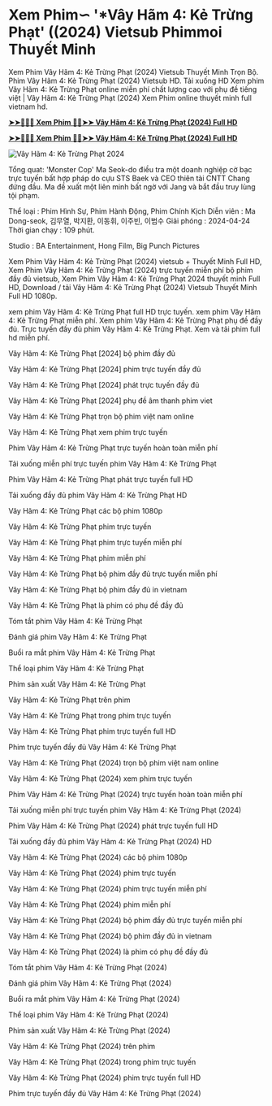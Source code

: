 # Xem Phim∽ '*Vây Hãm 4: Kẻ Trừng Phạt' ((2024) Vietsub Phimmoi Thuyết Minh

Xem Phim Vây Hãm 4: Kẻ Trừng Phạt (2024) Vietsub Thuyết Minh Trọn Bộ. Phim Vây Hãm 4: Kẻ Trừng Phạt (2024) Vietsub HD. Tải xuống HD Xem phim Vây Hãm 4: Kẻ Trừng Phạt online miễn phí chất lượng cao với phụ đề tiếng việt | Vây Hãm 4: Kẻ Trừng Phạt (2024) Xem Phim online thuyết minh full vietnam hd.

**[➤➤🔴✅📱 Xem Phim 🔴✅➤➤ Vây Hãm 4: Kẻ Trừng Phạt (2024) Full HD](https://x.cinematix.download/vi/movie/1017163)**

**[➤➤🔴✅📱 Xem Phim 🔴✅➤➤ Vây Hãm 4: Kẻ Trừng Phạt (2024) Full HD](https://x.cinematix.download/vi/movie/1017163)**

![Vây Hãm 4: Kẻ Trừng Phạt 2024]()

Tổng quat:
'Monster Cop' Ma Seok-do điều tra một doanh nghiệp cờ bạc trực tuyến bất hợp pháp do cựu STS Baek và CEO thiên tài CNTT Chang đứng đầu. Ma đề xuất một liên minh bất ngờ với Jang và bắt đầu truy lùng tội phạm.

Thể loại      : Phim Hình Sự, Phim Hành Động, Phim Chính Kịch
Diễn viên      : Ma Dong-seok, 김무열, 박지환, 이동휘, 이주빈, 이범수
Giải phóng    : 2024-04-24
Thời gian chạy : 109 phút.

Studio : BA Entertainment, Hong Film, Big Punch Pictures 

Xem Phim Vây Hãm 4: Kẻ Trừng Phạt (2024) vietsub + Thuyết Minh Full HD, Xem Phim Vây Hãm 4: Kẻ Trừng Phạt (2024) trực tuyến miễn phí bộ phim đầy đủ vietsub, Xem Phim Vây Hãm 4: Kẻ Trừng Phạt 2024 thuyết minh Full HD, Download / tải Vây Hãm 4: Kẻ Trừng Phạt (2024) Vietsub Thuyết Minh Full HD 1080p.

xem phim Vây Hãm 4: Kẻ Trừng Phạt full HD trực tuyến. xem phim Vây Hãm 4: Kẻ Trừng Phạt miễn phí. Xem phim Vây Hãm 4: Kẻ Trừng Phạt phụ đề đầy đủ. Trực tuyến đầy đủ phim Vây Hãm 4: Kẻ Trừng Phạt. Xem và tải phim full hd miễn phí.

Vây Hãm 4: Kẻ Trừng Phạt [2024] bộ phim đầy đủ

Vây Hãm 4: Kẻ Trừng Phạt [2024] phim trực tuyến đầy đủ

Vây Hãm 4: Kẻ Trừng Phạt [2024] phát trực tuyến đầy đủ

Vây Hãm 4: Kẻ Trừng Phạt [2024] phụ đề âm thanh phim viet

Vây Hãm 4: Kẻ Trừng Phạt trọn bộ phim việt nam online

Vây Hãm 4: Kẻ Trừng Phạt xem phim trực tuyến

Phim Vây Hãm 4: Kẻ Trừng Phạt trực tuyến hoàn toàn miễn phí

Tải xuống miễn phí trực tuyến phim Vây Hãm 4: Kẻ Trừng Phạt

Phim Vây Hãm 4: Kẻ Trừng Phạt phát trực tuyến full HD

Tải xuống đầy đủ phim Vây Hãm 4: Kẻ Trừng Phạt HD

Vây Hãm 4: Kẻ Trừng Phạt các bộ phim 1080p

Vây Hãm 4: Kẻ Trừng Phạt phim trực tuyến

Vây Hãm 4: Kẻ Trừng Phạt phim trực tuyến miễn phí

Vây Hãm 4: Kẻ Trừng Phạt phim miễn phí

Vây Hãm 4: Kẻ Trừng Phạt bộ phim đầy đủ trực tuyến miễn phí

Vây Hãm 4: Kẻ Trừng Phạt bộ phim đầy đủ in vietnam

Vây Hãm 4: Kẻ Trừng Phạt là phim có phụ đề đầy đủ

Tóm tắt phim Vây Hãm 4: Kẻ Trừng Phạt

Đánh giá phim Vây Hãm 4: Kẻ Trừng Phạt

Buổi ra mắt phim Vây Hãm 4: Kẻ Trừng Phạt

Thể loại phim Vây Hãm 4: Kẻ Trừng Phạt

Phim sản xuất Vây Hãm 4: Kẻ Trừng Phạt

Vây Hãm 4: Kẻ Trừng Phạt trên phim

Vây Hãm 4: Kẻ Trừng Phạt trong phim trực tuyến

Vây Hãm 4: Kẻ Trừng Phạt phim trực tuyến full HD

Phim trực tuyến đầy đủ Vây Hãm 4: Kẻ Trừng Phạt

Vây Hãm 4: Kẻ Trừng Phạt (2024) trọn bộ phim việt nam online

Vây Hãm 4: Kẻ Trừng Phạt (2024) xem phim trực tuyến

Phim Vây Hãm 4: Kẻ Trừng Phạt (2024) trực tuyến hoàn toàn miễn phí

Tải xuống miễn phí trực tuyến phim Vây Hãm 4: Kẻ Trừng Phạt (2024)

Phim Vây Hãm 4: Kẻ Trừng Phạt (2024) phát trực tuyến full HD

Tải xuống đầy đủ phim Vây Hãm 4: Kẻ Trừng Phạt (2024) HD

Vây Hãm 4: Kẻ Trừng Phạt (2024) các bộ phim 1080p

Vây Hãm 4: Kẻ Trừng Phạt (2024) phim trực tuyến

Vây Hãm 4: Kẻ Trừng Phạt (2024) phim trực tuyến miễn phí

Vây Hãm 4: Kẻ Trừng Phạt (2024) phim miễn phí

Vây Hãm 4: Kẻ Trừng Phạt (2024) bộ phim đầy đủ trực tuyến miễn phí

Vây Hãm 4: Kẻ Trừng Phạt (2024) bộ phim đầy đủ in vietnam

Vây Hãm 4: Kẻ Trừng Phạt (2024) là phim có phụ đề đầy đủ

Tóm tắt phim Vây Hãm 4: Kẻ Trừng Phạt (2024)

Đánh giá phim Vây Hãm 4: Kẻ Trừng Phạt (2024)

Buổi ra mắt phim Vây Hãm 4: Kẻ Trừng Phạt (2024)

Thể loại phim Vây Hãm 4: Kẻ Trừng Phạt (2024)

Phim sản xuất Vây Hãm 4: Kẻ Trừng Phạt (2024)

Vây Hãm 4: Kẻ Trừng Phạt (2024) trên phim

Vây Hãm 4: Kẻ Trừng Phạt (2024) trong phim trực tuyến

Vây Hãm 4: Kẻ Trừng Phạt (2024) phim trực tuyến full HD

Phim trực tuyến đầy đủ Vây Hãm 4: Kẻ Trừng Phạt (2024)
